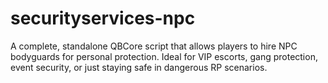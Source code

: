 # securityservices-npc
A complete, standalone QBCore script that allows players to hire NPC bodyguards for personal protection. Ideal for VIP escorts, gang protection, event security, or just staying safe in dangerous RP scenarios.
